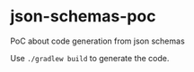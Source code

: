 # json-schemas-poc
PoC about code generation from json schemas

Use `./gradlew build` to generate the code.
